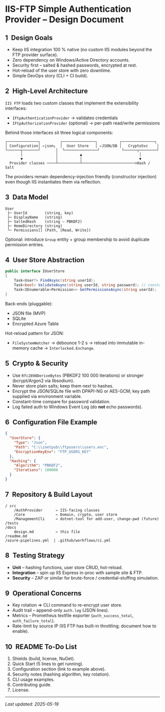 # IIS-FTP Simple Authentication Provider – Design Document

## 1 Design Goals
* Keep IIS integration 100 % native (no custom IIS modules beyond the FTP provider surface).
* Zero dependency on Windows/Active Directory accounts.
* Security first – salted & hashed passwords, encrypted at rest.
* Hot-reload of the user store with zero downtime.
* Simple DevOps story (CLI + CI build).

## 2 High-Level Architecture
`IIS FTP` loads two custom classes that implement the extensibility interfaces:
* `IFtpAuthenticationProvider` → validates credentials
* `IFtpAuthorizationProvider`  (optional) → per-path read/write permissions

Behind those interfaces sit three logical components:

```
┌──────────────┐         ┌───────────────┐          ┌───────────────┐
│ Configuration│ ←json┐  │  User Store   │ ←JSON/DB │   CryptoSvc    │
└──────┬───────┘       │  └───────────────┘          └──────┬────────┘
       │               │          ▲                          │
       ▼               │          │                          ▼
  Provider classes ────┴──────────┴────────────────────────>Hash / Salt
```

The providers remain dependency-injection friendly (constructor injection) even though IIS instantiates them via reflection.

## 3 Data Model
```
User
 ├─ UserId        (string, key)
 ├─ DisplayName   (string)
 ├─ SaltedHash    (string – PBKDF2)
 ├─ HomeDirectory (string)
 └─ Permissions[] (Path, [Read, Write])
```
Optional: introduce `Group` entity + group membership to avoid duplicate permission entries.

## 4 User Store Abstraction
```csharp
public interface IUserStore
{
    Task<User?> FindAsync(string userId);
    Task<bool> ValidateAsync(string userId, string password); // constant-time compare
    Task<IEnumerable<Permission>> GetPermissionsAsync(string userId);
}
```
Back-ends (pluggable):
* JSON file (MVP)
* SQLite
* Encrypted Azure Table

Hot-reload pattern for JSON:
* `FileSystemWatcher` → debounce 1-2 s → reload into immutable in-memory cache → `Interlocked.Exchange`.

## 5 Crypto & Security
* Use `Rfc2898DeriveBytes` (PBKDF2 100 000 iterations) or stronger (bcrypt/Argon2 via libsodium).
* Never store plain salts; keep them next to hashes.
* Encrypt the JSON/SQLite file with DPAPI-NG or AES-GCM; key path supplied via environment variable.
* Constant-time compare for password validation.
* Log failed auth to Windows Event Log (do **not** echo passwords).

## 6 Configuration File Example
```json
{
  "UserStore": {
    "Type": "Json",
    "Path": "C:\\inetpub\\ftpusers\\users.enc",
    "EncryptionKeyEnv": "FTP_USERS_KEY"
  },
  "Hashing": {
    "Algorithm": "PBKDF2",
    "Iterations": 100000
  }
}
```

## 7 Repository & Build Layout
```
/ src
    /AuthProvider      ← IIS-facing classes
    /Core              ← Domain, crypto, user store
    /ManagementCli     ← dotnet-tool for add-user, change-pwd (future)
/tests
/docs
    design.md          ← this file
/readme.md
/azure-pipelines.yml  | .github/workflows/ci.yml
```

## 8 Testing Strategy
* **Unit** – hashing functions, user store CRUD, hot-reload.
* **Integration** – spin up IIS Express in-proc with sample site & FTP.
* **Security** – ZAP or similar for brute-force / credential-stuffing simulation.

## 9 Operational Concerns
* Key rotation ⇒ CLI command to re-encrypt user store.
* Audit trail – append-only `auth.log` (JSON lines).
* Metrics – Prometheus textfile exporter (`auth_success_total`, `auth_failure_total`).
* Rate-limit by source IP (IIS FTP has built-in throttling; document how to enable).

## 10 README To-Do List
1. Shields (build, license, NuGet).
2. Quick Start (5 lines to get running).
3. Configuration section (link to example above).
4. Security notes (hashing algorithm, key rotation).
5. CLI usage examples.
6. Contributing guide.
7. License.

---

*Last updated: 2025-05-19* 